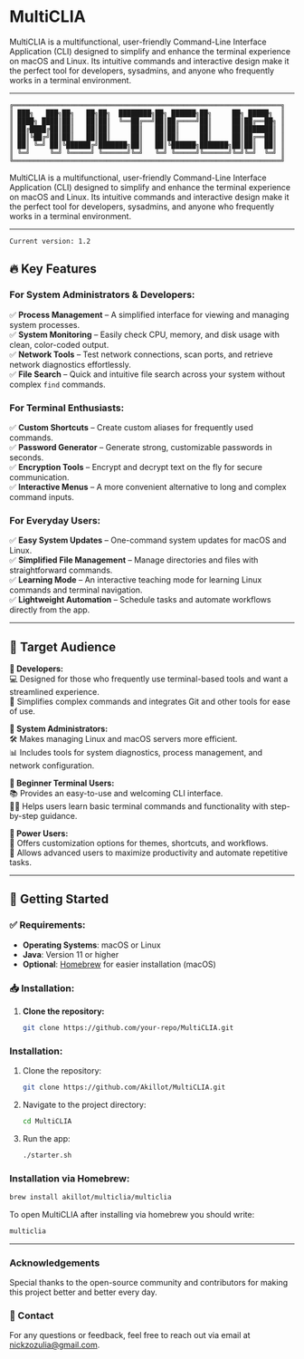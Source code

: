 # MultiCLIA

MultiCLIA is a multifunctional, user-friendly Command-Line Interface Application (CLI) designed to simplify and enhance the terminal experience on macOS and Linux. Its intuitive commands and interactive design make it the perfect tool for developers, sysadmins, and anyone who frequently works in a terminal environment.

---

```
╔══════════════════════════════════════════════════════════════════╗
║ ███╗   ███╗██╗   ██╗██╗  ████████╗██╗ ██████╗██╗     ██╗ █████╗  ║
║ ████╗ ████║██║   ██║██║  ╚══██╔══╝██║██╔════╝██║     ██║██╔══██╗ ║
║ ██╔████╔██║██║   ██║██║     ██║   ██║██║     ██║     ██║███████║ ║
║ ██║╚██╔╝██║██║   ██║██║     ██║   ██║██║     ██║     ██║██╔══██║ ║
║ ██║ ╚═╝ ██║╚██████╔╝███████╗██║   ██║╚██████╗███████╗██║██║  ██║ ║
║ ╚═╝     ╚═╝ ╚═════╝ ╚══════╝╚═╝   ╚═╝ ╚═════╝╚══════╝╚═╝╚═╝  ╚═╝ ║
╚══════════════════════════════════════════════════════════════════╝
```
 
MultiCLIA is a multifunctional, user-friendly Command-Line Interface Application (CLI) designed to simplify and enhance the terminal experience on macOS and Linux. Its intuitive commands and interactive design make it the perfect tool for developers, sysadmins, and anyone who frequently works in a terminal environment.

---
`Current version: 1.2`

## 🔥 Key Features

### For System Administrators & Developers:
✅ **Process Management** – A simplified interface for viewing and managing system processes.  
✅ **System Monitoring** – Easily check CPU, memory, and disk usage with clean, color-coded output.  
✅ **Network Tools** – Test network connections, scan ports, and retrieve network diagnostics effortlessly.  
✅ **File Search** – Quick and intuitive file search across your system without complex `find` commands.

### For Terminal Enthusiasts:
✅ **Custom Shortcuts** – Create custom aliases for frequently used commands.  
✅ **Password Generator** – Generate strong, customizable passwords in seconds.  
✅ **Encryption Tools** – Encrypt and decrypt text on the fly for secure communication.  
✅ **Interactive Menus** – A more convenient alternative to long and complex command inputs.

### For Everyday Users:
✅ **Easy System Updates** – One-command system updates for macOS and Linux.  
✅ **Simplified File Management** – Manage directories and files with straightforward commands.  
✅ **Learning Mode** – An interactive teaching mode for learning Linux commands and terminal navigation.  
✅ **Lightweight Automation** – Schedule tasks and automate workflows directly from the app.

---

## 🎯 Target Audience

**🔹 Developers:**  
💻 Designed for those who frequently use terminal-based tools and want a streamlined experience.  
🔄 Simplifies complex commands and integrates Git and other tools for ease of use.

**🔹 System Administrators:**  
🛠️ Makes managing Linux and macOS servers more efficient.  
📊 Includes tools for system diagnostics, process management, and network configuration.

**🔹 Beginner Terminal Users:**  
📚 Provides an easy-to-use and welcoming CLI interface.  
🧑‍🏫 Helps users learn basic terminal commands and functionality with step-by-step guidance.

**🔹 Power Users:**  
🎨 Offers customization options for themes, shortcuts, and workflows.  
🤖 Allows advanced users to maximize productivity and automate repetitive tasks.

---

## 🚀 Getting Started

### ✅ Requirements:
- **Operating Systems**: macOS or Linux
- **Java**: Version 11 or higher
- **Optional**: [Homebrew](https://brew.sh/) for easier installation (macOS)

### 📥 Installation:
1. **Clone the repository:**
   ```bash
   git clone https://github.com/your-repo/MultiCLIA.git

### Installation:
1. Clone the repository:
   ```bash
   git clone https://github.com/Akillot/MultiCLIA.git
   ```
2. Navigate to the project directory:
   ```bash
   cd MultiCLIA
   ```
3. Run the app:
   ```bash
   ./starter.sh
   ```
###  Installation via Homebrew:
   ```bash
   brew install akillot/multiclia/multiclia
   ```
To open MultiCLIA after installing via homebrew you should write: 
```bash
multiclia
```
---

### Acknowledgements

Special thanks to the open-source community and contributors for making this project better and better every day.

### 📧 Contact

For any questions or feedback, feel free to reach out via email at nickzozulia@gmail.com. 
